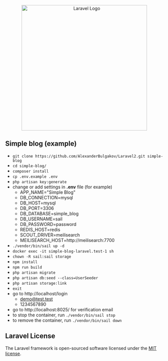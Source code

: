 <p align="center"><a href="https://laravel.com" target="_blank"><img src="https://raw.githubusercontent.com/laravel/art/master/logo-lockup/5%20SVG/2%20CMYK/1%20Full%20Color/laravel-logolockup-cmyk-red.svg" width="400" alt="Laravel Logo"></a></p>

## Simple blog (example)
- `git clone https://github.com/AlexanderBulgakov/Laravel2.git simple-blog`
- `cd simple-blog/`
- `composer install`
- `cp .env.example .env`
- `php artisan key:generate`
- change or add settings in **.env** file (for example) 
  - APP_NAME="Simple Blog"
  - DB_CONNECTION=mysql
  - DB_HOST=mysql
  - DB_PORT=3306
  - DB_DATABASE=simple_blog
  - DB_USERNAME=sail
  - DB_PASSWORD=password
  - REDIS_HOST=redis
  - SCOUT_DRIVER=meilisearch
  - MEILISEARCH_HOST=http://meilisearch:7700
- `./vendor/bin/sail up -d`
- `docker exec -it simple-blog-laravel.test-1 sh`
- `chown -R sail:sail storage`
- `npm install`
- `npm run build`
- `php artisan migrate`
- `php artisan db:seed --class=UserSeeder`
- `php artisan storage:link`
- `exit`
- go to http://localhost/login
  - demo@test.test
  - 1234567890
- go to http://localhost:8025/ for verification email
- to stop the container, run `./vendor/bin/sail stop`
- to remove the container, run `./vendor/bin/sail down`
## Laravel License

The Laravel framework is open-sourced software licensed under the [MIT license](https://opensource.org/licenses/MIT).
